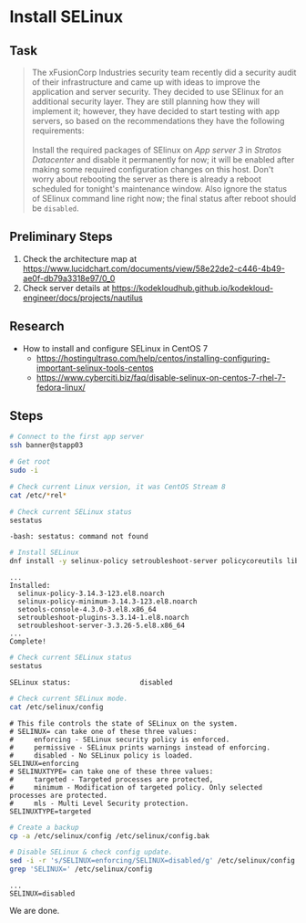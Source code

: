 # Install SELinux

## Task

> The xFusionCorp Industries security team recently did a security audit of their infrastructure and came up with ideas to improve the application and server security. They decided to use SElinux for an additional security layer. They are still planning how they will implement it; however, they have decided to start testing with app servers, so based on the recommendations they have the following requirements:<br><br>Install the required packages of SElinux on *App server 3* in *Stratos Datacenter* and disable it permanently for now; it will be enabled after making some required configuration changes on this host. Don't worry about rebooting the server as there is already a reboot scheduled for tonight's maintenance window. Also ignore the status of SElinux command line right now; the final status after reboot should be `disabled`.

## Preliminary Steps

1. Check the architecture map at https://www.lucidchart.com/documents/view/58e22de2-c446-4b49-ae0f-db79a3318e97/0_0
2. Check server details at https://kodekloudhub.github.io/kodekloud-engineer/docs/projects/nautilus

## Research

* How to install and configure SELinux in CentOS 7
  * https://hostingultraso.com/help/centos/installing-configuring-important-selinux-tools-centos
  * https://www.cyberciti.biz/faq/disable-selinux-on-centos-7-rhel-7-fedora-linux/

## Steps

```bash
# Connect to the first app server
ssh banner@stapp03

# Get root
sudo -i

# Check current Linux version, it was CentOS Stream 8
cat /etc/*rel*

# Check current SELinux status
sestatus
```

```
-bash: sestatus: command not found
```

```bash
# Install SELinux
dnf install -y selinux-policy setroubleshoot-server policycoreutils libselinux setools-console
```

```
...
Installed:
  selinux-policy-3.14.3-123.el8.noarch
  selinux-policy-minimum-3.14.3-123.el8.noarch
  setools-console-4.3.0-3.el8.x86_64
  setroubleshoot-plugins-3.3.14-1.el8.noarch
  setroubleshoot-server-3.3.26-5.el8.x86_64
...
Complete!
```

```bash
# Check current SELinux status
sestatus
```

```
SELinux status:                 disabled
```

```bash
# Check current SELinux mode.
cat /etc/selinux/config
```

```
# This file controls the state of SELinux on the system.
# SELINUX= can take one of these three values:
#     enforcing - SELinux security policy is enforced.
#     permissive - SELinux prints warnings instead of enforcing.
#     disabled - No SELinux policy is loaded.
SELINUX=enforcing
# SELINUXTYPE= can take one of these three values:
#     targeted - Targeted processes are protected,
#     minimum - Modification of targeted policy. Only selected processes are protected.
#     mls - Multi Level Security protection.
SELINUXTYPE=targeted
```

```bash
# Create a backup
cp -a /etc/selinux/config /etc/selinux/config.bak

# Disable SELinux & check config update.
sed -i -r 's/SELINUX=enforcing/SELINUX=disabled/g' /etc/selinux/config
grep 'SELINUX=' /etc/selinux/config
```

```
...
SELINUX=disabled
```

We are done.
